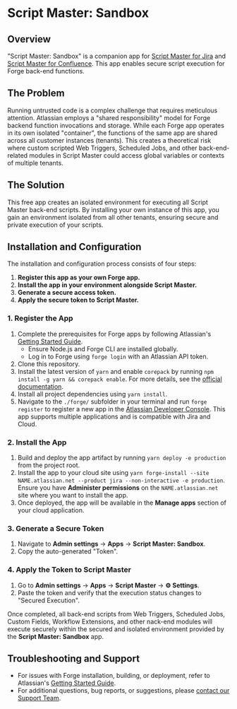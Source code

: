 # Script Master: Sandbox

## Overview

"Script Master: Sandbox" is a companion app for [Script Master for Jira](https://marketplace.atlassian.com/apps/1233958/script-master-for-jira?hosting=cloud) and [Script Master for Confluence](https://marketplace.atlassian.com/apps/1234082/script-master-for-confluence?hosting=cloud). This app enables secure script execution for Forge back-end functions.

## The Problem

Running untrusted code is a complex challenge that requires meticulous attention. Atlassian employs a "shared responsibility" model for Forge backend function invocations and storage. While each Forge app operates in its own isolated "container", the functions of the same app are shared across all customer instances (tenants). This creates a theoretical risk where custom scripted Web Triggers, Scheduled Jobs, and other back-end-related modules in Script Master could access global variables or contexts of multiple tenants.

## The Solution

This free app creates an isolated environment for executing all Script Master back-end scripts. By installing your own instance of this app, you gain an environment isolated from all other tenants, ensuring secure and private execution of your scripts. 

## Installation and Configuration

The installation and configuration process consists of four steps:  
1. **Register this app as your own Forge app.**  
2. **Install the app in your environment alongside Script Master.**  
3. **Generate a secure access token.**  
4. **Apply the secure token to Script Master.**

### 1. Register the App

1. Complete the prerequisites for Forge apps by following Atlassian's [Getting Started Guide](https://developer.atlassian.com/platform/forge/getting-started/).  
   - Ensure Node.js and Forge CLI are installed globally.  
   - Log in to Forge using `forge login` with an Atlassian API token.  
2. Clone this repository.  
3. Install the latest version of `yarn` and enable `corepack` by running `npm install -g yarn && corepack enable`. For more details, see the [official documentation](https://yarnpkg.com/corepack).
4. Install all project dependencies using `yarn install`.  
5. Navigate to the `./forge/` subfolder in your terminal and run `forge register` to register a new app in the [Atlassian Developer Console](https://developer.atlassian.com/console/myapps/). This app supports multiple applications and is compatible with Jira and Cloud.

### 2. Install the App

1. Build and deploy the app artifact by running `yarn deploy -e production` from the project root.  
2. Install the app to your cloud site using `yarn forge-install --site NAME.atlassian.net --product jira --non-interactive -e production`. Ensure you have **Administer permissions** on the `NAME.atlassian.net` site where you want to install the app.  
3. Once deployed, the app will be available in the **Manage apps** section of your cloud application.

### 3. Generate a Secure Token

1. Navigate to **Admin settings** → **Apps** → **Script Master: Sandbox**.  
2. Copy the auto-generated "Token".

### 4. Apply the Token to Script Master

1. Go to **Admin settings** → **Apps** → **Script Master** → **⚙ Settings**.  
2. Paste the token and verify that the execution status changes to "Secured Execution".

Once completed, all back-end scripts from Web Triggers, Scheduled Jobs, Custom Fields, Workflow Extensions, and other nack-end modules will execute securely within the secured and isolated environment provided by the **Script Master: Sandbox** app.

## Troubleshooting and Support

- For issues with Forge installation, building, or deployment, refer to Atlassian's [Getting Started Guide](https://developer.atlassian.com/platform/forge/getting-started/).  
- For additional questions, bug reports, or suggestions, please [contact our Support Team](https://kaisersoftapps.atlassian.net/servicedesk/customer/portal/1).  
